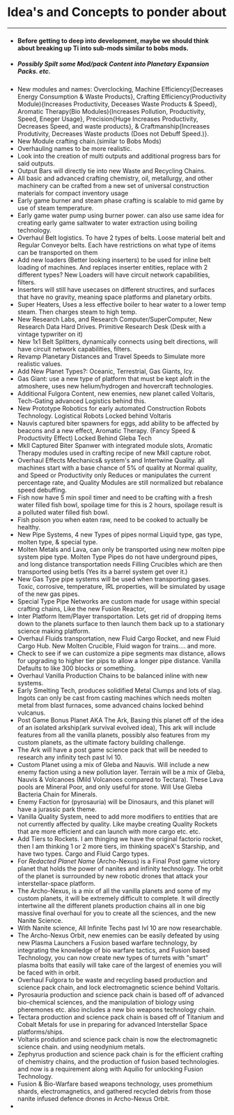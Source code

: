 # Idea's and Concepts to ponder about
---
- #### Before getting to deep into development, maybe we should think about breaking up Ti into sub-mods similar to bobs mods. 
- ##### Possibly Spilt some Mod/pack Content into Planetary Expansion Packs. etc.
- New modules and names: Overclocking, Machine Efficiency{Decreases Energy Consumption & Waste Products}, Crafting Efficiency(Productivity Module){Increases Productivity, Deceases Waste Products & Speed}, Aromatic Therapy(Bio Modules){Increases Pollution, Productivity, Speed, Eneger Usage}, Precision{Huge Increases Productivity, Decreases Speed, and waste products}, & Craftmanship{Increases Produtivity, Decreases Waste products (Does not Debuff Speed.)}.
- New Module crafting chain.(similar to Bobs Mods)
- Overhauling names to be more realistic. 
- Look into the creation of multi outputs and additional progress bars for said outputs.
- Output Bars will directly tie into new Waste and Recycling Chains.
- All basic and advanced crafting chemistry, oil, metallurgy, and other machinery can be crafted from a new set of universal construction materials for compact inventory usage
- Early game burner and steam phase crafting is scalable to mid game by use of steam temperature. 
- Early game water pump using burner power. can also use same idea for creating early game saltwater to water extraction using boiling technology. 
- Overhaul Belt logistics. To have 2 types of belts. Loose material belt and Regular Conveyor belts. Each have restrictions on what type of items can be transported on them
- Add new loaders (Better looking inserters) to be used for inline belt loading of machines. And replaces inserter entities, replace with 2 different types? New Loaders will have circuit network capabilities, filters.
- Inserters will still have usecases on different structires, and surfaces that have no gravity, meaning space platforms and planetary orbits. 
- Super Heaters, Uses a less effective boiler to hear water to a lower temp steam. Then charges steam to high temp.
- New Research Labs, and Research Computer/SuperComputer, New Research Data Hard Drives. Primitive Research Desk (Desk with a vintage typwriter on it)
- New 1x1 Belt Splitters, dynamically connects using belt directions, will have circuit network capabilities, filters.
- Revamp Planetary Distances and Travel Speeds to Simulate more realistic values.
- Add New Planet Types?: Oceanic, Terrestrial, Gas Giants, Icy.
- Gas Giant: use a new type of platform that must be kept aloft in the atmoshere, uses new helium/hydrogen and hovercraft technologies.
- Additional Fulgora Content, new enemies, new planet called Voltaris, Tech-Gating advanced Logistics behind this.
- New Prototype Robotics for early automated Construction Robots Technology. Logistical Robots Locked behind Voltaris
- Nauvis captured biter spawners for eggs, add ability to be affected by beacons and a new effect, Aromatic Therapy. (Fancy Speed & Productivity Effect) Locked Behind Gleba Tech
- MkII Captured Biter Spanwer with integrated module slots, Aromatic Therapy modules used in crafting recipe of new MkII capture robot.
- Overhaul Effects Mechanics& system's and Intertwine Quality. all machines start with a base chance of 5% of quality at Normal quality, and Speed or Productivity only Reduces or manipulates the current percentage rate, and Quality Modules are still normalized but rebalance speed debuffing. 
- Fish now have 5 min spoil timer and need to be crafting with a fresh water filled fish bowl, spoilage time for this is 2 hours, spoilage result is a polluted water filled fish bowl.
- Fish poison you when eaten raw, need to be cooked to actually be healthy.
- New Pipe Systems, 4 new Types of pipes normal Liquid type, gas type, molten type, & special type.
- Molten Metals and Lava, can only be transported using new molten pipe system pipe type. Molten Type Pipes do not have underground pipes, and long distance transportation needs Filling Crucibles which are then transported using betls (Yes its a barrel system get over it.)
- New Gas Type pipe systems will be used when transporting gases. Toxic, corrosive, temperature, IRL properties, will be simulated by usage of the new gas pipes. 
- Special Type Pipe Networks are custom made for usage within special crafting chains, Like the new Fusion Reactor,
- Inter Platform Item/Player transportation. Lets get rid of dropping items down to the planets surface to then launch them back up to a stationary science making platform. 
- Overhaul Fluids transportation, new Fluid Cargo Rocket, and new Fluid Cargo Hub. New Molten Crucible, Fluid wagon for trains.... and more. 
- Check to see if we can customize a pipe segments max distance, allows for upgrading to higher tier pips to allow a longer pipe distance. Vanilla Defaults to like 300 blocks or something.
- Overhaul Vanilla Production Chains to be balanced inline with new systems. 
- Early Smelting Tech, produces solidified Metal Clumps and lots of slag. Ingots can only be cast from casting machines which needs molten metal from blast furnaces, some advanced chains locked behind vulcanus.
- Post Game Bonus Planet AKA The Ark, Basing this planet off of the idea of an isolated arkship(ark survival evolved idea), This ark will include features from all the vanilla planets, possibly also features from my custom planets, as the ultimate factory building challenge. 
- The Ark will have a post game science pack that will be needed to research any infinity tech past lvl 10.
- Custom Planet using a mix of Gleba and Nauvis. Will include a new enemy faction using a new pollution layer. Terrain will be a mix of Gleba, Nauvis & Volcanoes (Mild Volcanoes compared to Tectara). These Lava pools are Mineral Poor, and only useful for stone. Will Use Gleba Bacteria Chain for Minerals.
- Enemy Faction for (pyrosauria) will be Dinosaurs, and this planet will have a jurassic park theme.
- Vanilla Quality System, need to add more modifiers to entities that are not currently affected by quality. Like maybe creating Quality Rockets that are more efficient and can launch with more cargo etc. etc.
- Add Tiers to Rockets. I am thinging we have the original factorio rocket, then I am thinking 1 or 2 more tiers, im thinking spaceX's Starship, and have two types. Cargo and Fluid Cargo types. 
- For *Redacted Planet Name* (Archo-Nexus) is a Final Post game victory planet that holds the power of nanites and infinity technology. The orbit of the planet is surrounded by new robotic drones that attack your interstellar-space platform. 
- The Archo-Nexus, is a mix of all the vanilla planets and some of my custom planets, it will be extremely difficult to complete. It will directly intertwine all the different planets production chains all in one big massive final overhaul for you to create all the sciences, and the new Nanite Science.
- With Nanite science, All Infinite Techs past lvl 10 are now researchable. 
- The Archo-Nexus Orbit, new enemies can be easily defeated by using new Plasma Launchers a Fusion based warfare technology, by integrating the knowledge of bio warfare tactics, and Fusion based Technology, you can now create new types of turrets with "smart" plasma bolts that easily will take care of the largest of enemies you will be faced with in orbit.
- Overhaul Fulgora to be waste and recycling based production and science pack chain, and lock electromagnetic science behind Voltaris.
- Pyrosauria production and science pack chain is based off of advanced bio-chemical sciences, and the manipulation of biology using pheremones etc. also includes a new bio weapons technology chain.
- Tectara production and science pack chain is based off of Titanium and Cobalt Metals for use in preparing for advanced Interstellar Space platforms/ships.
- Voltaris prodution and science pack chain is now the electromagnetic science chain. and using neodynium metals.
- Zephyrus production and science pack chain is for the efficient crafting of chemistry chains, and the production of fusion based technologies. and now is a requirement along with Aquilio for unlocking Fusion Technology.
- Fusion & Bio-Warfare based weapons technology, uses promethium shards, electromagnetics, and gathered recycled debris from those nanite infused defence drones in Archo-Nexus Orbit. 
- 